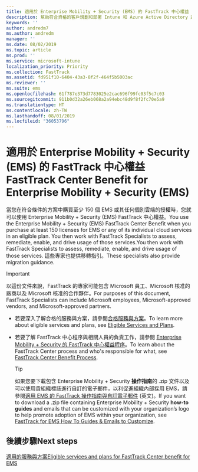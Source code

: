 ```yaml
---
title: 適用於 Enterprise Mobility + Security (EMS) 的 FastTrack 中心權益
description: 幫助符合資格的客戶規劃和部署 Intune 和 Azure Active Directory 進階版的計畫
keywords: ''
author: andredm7
ms.author: andredm
manager: ''
ms.date: 08/02/2019
ms.topic: article
ms.prod: ''
ms.service: microsoft-intune
localization_priority: Priority
ms.collection: FastTrack
ms.assetid: fd951f10-6404-43a3-8f2f-464f5b5003ac
ms.reviewer: ''
ms.suite: ems
ms.openlocfilehash: 61f787e373d7783025e2cac696f99fc03f5c7c03
ms.sourcegitcommit: 911b0d32a26eb068a2a94ebc48d9f8f2fc70e5a9
ms.translationtype: HT
ms.contentlocale: zh-TW
ms.lasthandoff: 08/01/2019
ms.locfileid: "36053796"
---
```

# <a name="fasttrack-center-benefit-for-enterprise-mobility--security-ems"></a><span data-ttu-id="8061d-103">適用於 Enterprise Mobility + Security (EMS) 的 FastTrack 中心權益</span><span class="sxs-lookup"><span data-stu-id="8061d-103">FastTrack Center Benefit for Enterprise Mobility + Security (EMS)</span></span>

<span data-ttu-id="8061d-104">當您在符合條件的方案中購買至少 150 個 EMS 或其任何個別雲端的授權時，您就可以使用 Enterprise Mobility + Security (EMS) FastTrack 中心權益。</span><span class="sxs-lookup"><span data-stu-id="8061d-104">You use the Enterprise Mobility + Security (EMS) FastTrack Center Benefit when you purchase at least 150 licenses for EMS or any of its individual cloud services in an eligible plan.</span></span> <span data-ttu-id="8061d-105">You then work with FastTrack Specialists to assess, remediate, enable, and drive usage of those services.</span><span class="sxs-lookup"><span data-stu-id="8061d-105">You then work with FastTrack Specialists to assess, remediate, enable, and drive usage of those services.</span></span> <span data-ttu-id="8061d-106">這些專家也提供移轉指引。</span><span class="sxs-lookup"><span data-stu-id="8061d-106">These specialists also provide migration guidance.</span></span> 

> [!IMPORTANT]
> <span data-ttu-id="8061d-107">以這份文件來說，FastTrack 的專家可能包含 Microsoft 員工、Microsoft 核准的廠商以及 Microsoft 核准的合作夥伴。</span><span class="sxs-lookup"><span data-stu-id="8061d-107">For purposes of this document, FastTrack Specialists can include Microsoft employees, Microsoft-approved vendors, and Microsoft-approved partners.</span></span>

- <span data-ttu-id="8061d-108">若要深入了解合格的服務與方案，請參閱[合格服務與方案](M365-eligible-services-and-plans.md)。</span><span class="sxs-lookup"><span data-stu-id="8061d-108">To learn more about eligible services and plans, see [Eligible Services and Plans](M365-eligible-services-and-plans.md).</span></span>

- <span data-ttu-id="8061d-109">若要了解 FastTrack 中心程序與相關人員的負責工作，請參閱 [Enterprise Mobility + Security 的 FastTrack 中心權益程序](EMS-fasttrack-process.md)。</span><span class="sxs-lookup"><span data-stu-id="8061d-109">To learn about the FastTrack Center process and who's responsible for what, see [FastTrack Center Benefit Process](EMS-fasttrack-process.md).</span></span>

    > [!TIP]
    > <span data-ttu-id="8061d-110">如果您要下載包含 Enterprise Mobility + Security **操作指南**的 .zip 文件以及可以使用貴組織標誌進行自訂的電子郵件，以利促進組織內部採用 EMS，請參閱[適用 EMS 的 FastTrack 操作指南與自訂電子郵件](https://gallery.technet.microsoft.com/FastTrack-for-EMS-How-To-f170da4c) (英文)。</span><span class="sxs-lookup"><span data-stu-id="8061d-110">If you want to download a .zip file containing Enterprise Mobility + Security **how-to guides** and emails that can be customized with your organization’s logo to help promote adoption of EMS within your organization, see [FastTrack for EMS How To Guides & Emails to Customize](https://gallery.technet.microsoft.com/FastTrack-for-EMS-How-To-f170da4c).</span></span>

## <a name="next-steps"></a><span data-ttu-id="8061d-111">後續步驟</span><span class="sxs-lookup"><span data-stu-id="8061d-111">Next steps</span></span>

[<span data-ttu-id="8061d-112">適用的服務與方案</span><span class="sxs-lookup"><span data-stu-id="8061d-112">Eligible services and plans for FastTrack Center benefit for EMS</span></span>](M365-eligible-services-and-plans.md)


